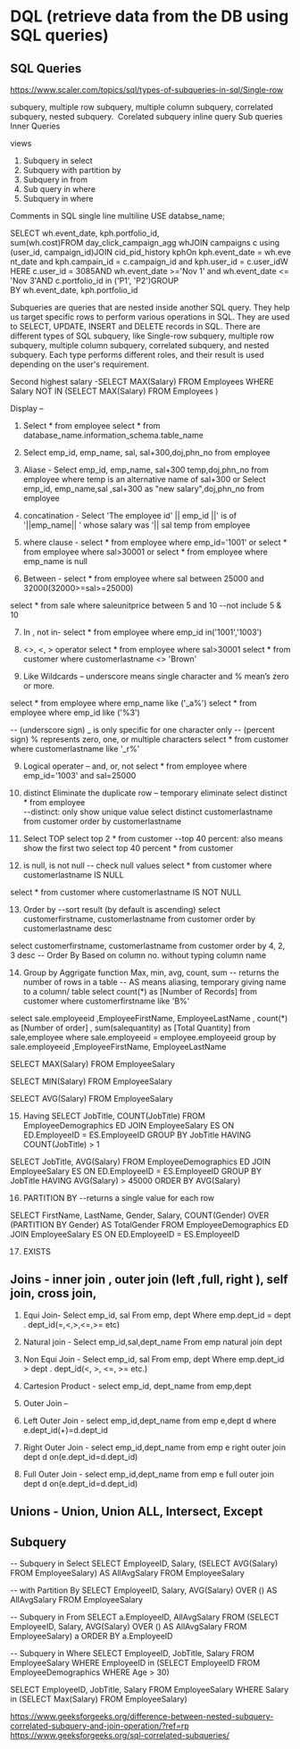 # DQL (retrieve data from the DB using SQL queries)

## SQL Queries
https://www.scaler.com/topics/sql/types-of-subqueries-in-sql/Single-row 

subquery, 
multiple row subquery, 
multiple column subquery, 
correlated subquery, 
nested subquery. 
Corelated subquery
inline query
Sub queries
Inner Queries

views

1. Subquery in select
2. Subquery with partition by
3. Subquery in from
4. Sub query in where
5. Subquery in where

Comments in SQL
single line
multiline
USE databse_name;


SELECT wh.event_date, kph.portfolio_id, sum(wh.cost)FROM day_click_campaign_agg whJOIN campaigns c using (user_id, campaign_id)JOIN cid_pid_history kphOn kph.event_date = wh.event_date and kph.campain_id = c.campaign_id and kph.user_id = c.user_idWHERE c.user_id = 3085AND wh.event_date >='Nov 1' and wh.event_date <= 'Nov 3'AND c.portfolio_id in ('P1', 'P2')GROUP BY wh.event_date, kph.portfolio_id


Subqueries are queries that are nested inside another SQL query. They help us target specific rows to perform various operations in SQL. They are used to SELECT, UPDATE, INSERT and DELETE records in SQL. There are different types of SQL subquery, like Single-row subquery, multiple row subquery, multiple column subquery, correlated subquery, and nested subquery. Each type performs different roles, and their result is used depending on the user's requirement. 

Second highest salary -SELECT MAX(Salary) FROM Employees
WHERE Salary NOT IN (SELECT MAX(Salary) FROM Employees )



Display – 
1.	Select * from employee
select * from database_name.information_schema.table_name

2.	Select emp_id, emp_name, sal, sal+300,doj,phn_no from employee 

3.	Aliase - Select emp_id, emp_name, sal+300  temp,doj,phn_no from employee where temp is an alternative name of sal+300                                                                                                                          				or
 Select emp_id, emp_name,sal ,sal+300 as "new salary",doj,phn_no from employee

4.	concatination - Select 'The employee id' ||  emp_id  ||'  is of  '||emp_name||  ' whose salary was '|| sal temp from employee

5.	where clause - select * from employee where emp_id='1001'
                                             or 
select * from employee where sal>30001
                                             or
select *  from employee where emp_name is null

6.	Between - 
select * from employee  where sal  between 25000 and 32000(32000>=sal>=25000)

select * from sale 
where saleunitprice between 5 and 10 --not include 5 & 10

7.	In , not in- 
select * from employee  where emp_id in('1001','1003')

8. <>, <, > operator
select * from employee where sal>30001
select * from customer
where customerlastname <> 'Brown'

8.	Like 
Wildcards – underscore means single character and % mean’s zero or more. 

select * from employee  where emp_name like ('_a%')
select * from employee  where emp_id like ('%3')

-- (underscore sign) _ is only specific for one character only
-- (percent sign) % represents zero, one, or multiple characters
select * from customer
where customerlastname like '_r%'


9.	Logical operater – and, or, not
select * from employee  where emp_id='1003' and sal=25000

10.	distinct
Eliminate the duplicate row – temporary eliminate
select distinct * from employee  
--distinct: only show unique value
select distinct customerlastname from customer 
order by customerlastname


11. Select TOP
select top 2 * from customer
--top 40 percent: also means show the first two
select top 40 percent * from customer

12.  is null, is not null
-- check null values
select * from customer
where customerlastname IS NULL

select * from customer
where customerlastname IS NOT NULL

13. Order by
--sort result (by default is ascending)
select customerfirstname, customerlastname from customer
order by customerlastname desc

select customerfirstname, customerlastname from customer
order by 4, 2, 3 desc -- Order By Based on column no. without typing column 
name

14. Group by
Aggrigate function Max, min, avg, count, sum
-- returns the number of rows in a table
-- AS means aliasing, temporary giving name to a column/ table
select count(*) as [Number of Records] from customer 
where customerfirstname like 'B%'

select sale.employeeid ,EmployeeFirstName, EmployeeLastName , count(*) as
[Number of order] ,
sum(salequantity) as [Total Quantity] 
from sale,employee
where sale.employeeid = employee.employeeid
group by sale.employeeid ,EmployeeFirstName, EmployeeLastName 

SELECT MAX(Salary)
FROM EmployeeSalary

SELECT MIN(Salary)
FROM EmployeeSalary

SELECT AVG(Salary)
FROM EmployeeSalary

15. Having
SELECT JobTitle, COUNT(JobTitle)
FROM EmployeeDemographics ED
JOIN EmployeeSalary ES
 ON ED.EmployeeID = ES.EmployeeID
GROUP BY JobTitle
HAVING COUNT(JobTitle) > 1


SELECT JobTitle, AVG(Salary)
FROM EmployeeDemographics ED
JOIN EmployeeSalary ES
 ON ED.EmployeeID = ES.EmployeeID
GROUP BY JobTitle
HAVING AVG(Salary) > 45000
ORDER BY AVG(Salary)

16. PARTITION BY
--returns a single value for each row

SELECT FirstName, LastName, Gender, Salary,
COUNT(Gender) OVER (PARTITION BY Gender) AS TotalGender 
FROM EmployeeDemographics ED
JOIN EmployeeSalary ES
ON ED.EmployeeID = ES.EmployeeID


17. EXISTS






## Joins - inner join , outer join (left ,full, right ), self join, cross join, 

1.	Equi Join- Select  emp_id, sal       From emp, dept
                                  Where emp.dept_id = dept . dept_id(=,<,>,<=,>= etc)
2.	Natural join -    Select  emp_id,sal,dept_name
                                           From emp natural join dept
3.	Non Equi Join - Select  emp_id, sal    From emp, dept
                                           Where emp.dept_id > dept . dept_id(<,  >,  <=,  >=   etc.)

4.	Cartesion Product -    select emp_id, dept_name
                                                      from emp,dept
5.	Outer Join – 
1.	Left Outer Join - select emp_id,dept_name
                                                                  from emp e,dept d
                                                                  where e.dept_id(+)=d.dept_id
2.	Right Outer Join - select emp_id,dept_name
                                                                    from emp e right outer join dept d
                                                                    on(e.dept_id=d.dept_id)
3.	Full Outer Join -   select emp_id,dept_name
                                                                   from emp e full outer join dept d
                                                                  on(e.dept_id=d.dept_id)


## Unions - Union, Union ALL, Intersect, Except

## Subquery
-- Subquery in Select
SELECT EmployeeID, Salary, (SELECT AVG(Salary) FROM
EmployeeSalary) AS AllAvgSalary
FROM EmployeeSalary

-- with Partition By
SELECT EmployeeID, Salary, AVG(Salary) OVER () AS
AllAvgSalary
FROM EmployeeSalary

-- Subquery in From
SELECT a.EmployeeID, AllAvgSalary
FROM (SELECT EmployeeID, Salary, AVG(Salary) OVER () AS
AllAvgSalary
 FROM EmployeeSalary) a
ORDER BY a.EmployeeID

-- Subquery in Where
SELECT EmployeeID, JobTitle, Salary
FROM EmployeeSalary
WHERE EmployeeID in (SELECT EmployeeID FROM
EmployeeDemographics
 WHERE Age > 30)
 
SELECT EmployeeID, JobTitle, Salary
FROM EmployeeSalary
WHERE Salary in (SELECT Max(Salary) FROM EmployeeSalary)

https://www.geeksforgeeks.org/difference-between-nested-subquery-correlated-subquery-and-join-operation/?ref=rp
https://www.geeksforgeeks.org/sql-correlated-subqueries/
